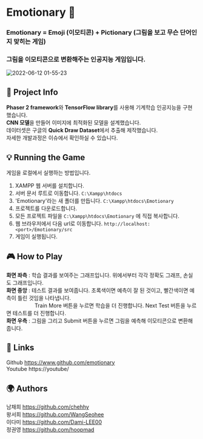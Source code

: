 # Emotionary :raising_hand:
### Emotionary = Emoji (이모티콘) + Pictionary (그림을 보고 무슨 단어인지 맞히는 게임)
### 그림을 이모티콘으로 변환해주는 인공지능 게임입니다.

![2022-06-12 01-55-23](https://user-images.githubusercontent.com/90196490/173197412-4e8bfe22-337e-4774-863b-329701078c3b.gif)

## :frog: Project Info
**Phaser 2 framework**와 **TensorFlow library**를 사용해 기계학습 인공지능을 구현했습니다.  
**CNN 모델**을 만들어 이미지에 최적화된 모델을 설계했습니다.  
데이터셋은 구글의 **Quick Draw Dataset**에서 추출해 제작했습니다.  
자세한 개발과정은 이슈에서 확인하실 수 있습니다.

## :bulb: Running the Game
게임을 로컬에서 실행하는 방법입니다.  
1. XAMPP 웹 서버를 설치합니다.
2. 서버 문서 루트로 이동합니다. `C:\Xampp\htdocs`
3. 'Emotionary'라는 새 폴더를 만듭니다. `C:\Xampp\htdocs\Emotionary`
4. 프로젝트를 다운로드합니다.
5. 모든 프로젝트 파일을 `C:\Xampp\htdocs\Emotionary` 에 직접 복사합니다.
6. 웹 브라우저에서 다음 url로 이동합니다. `http://localhost:<port>/Emotionary/src`
7. 게임이 실행됩니다.

## :video_game: How to Play
**화면 좌측** : 학습 결과를 보여주는 그래프입니다. 위에서부터 각각 정확도 그래프, 손실도 그래프입니다.  
**화면 중앙** : 테스트 결과를 보여줍니다. 초록색이면 예측이 잘 된 것이고, 빨간색이면 예측이 틀린 것임을 나타냅니다.  
&nbsp;&nbsp;&nbsp;&nbsp;&nbsp;&nbsp;&nbsp;&nbsp;&nbsp;&nbsp;&nbsp;&nbsp;&nbsp;&nbsp;&nbsp;&nbsp;&nbsp;&nbsp;&nbsp;Train More 버튼을 누르면 학습을 더 진행합니다. Next Test 버튼을 누르면 테스트를 더 진행합니다.  
**화면 우측** : 그림을 그리고 Submit 버튼을 누르면 그림을 예측해 이모티콘으로 변환해줍니다.  

## :eyes: Links
Github https://www.github.com/emotionary  
Youtube https://youtube/

## :earth_africa: Authors
남채희 https://github.com/chehhy  
왕서희 https://github.com/WangSeohee  
이다미 https://github.com/Dami-LEE00  
정권영 https://github.com/hoopmad  
